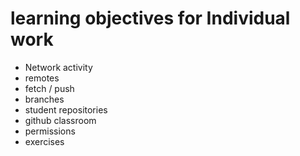 # learning objectives for Individual work

* Network activity
* remotes
* fetch / push
* branches
* student repositories
* github classroom
* permissions
* exercises

